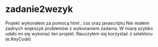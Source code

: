 # zadanie2wezyk

Projekt wykonałem za pomocą html , css oraz javascriptu 
Nie miałem żadnych większyk problemów z wykonaniem zadania.
W miarę szybko udało mi się wykonać ten projekt.
Nauczyłem się korzystać z selektoru (e.KeyCode)
